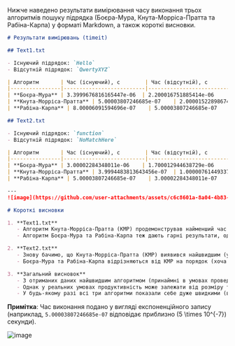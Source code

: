 Нижче наведено результати вимірювання часу виконання трьох алгоритмів пошуку підрядка (Боєра-Мура, Кнута-Морріса-Пратта та Рабіна-Карпа) у форматі Markdown, а також короткі висновки.

```markdown
# Результати вимірювань (timeit)

## Text1.txt

- Існуючий підрядок: `Hello`
- Відсутній підрядок: `QwertyXYZ`

| Алгоритм       | Час (існуючий), с        | Час (відсутній), с         |
|----------------|--------------------------|----------------------------|
| **Боєра-Мура** | 3.3999676816165447e-06  | 2.200016751885414e-06      |
| **Кнута-Морріса-Пратта** | 5.00003807246685e-07    | 2.00001522898674e-07       |
| **Рабіна-Карпа** | 8.00006091594696e-07    | 5.00003807246685e-07       |

## Text2.txt

- Існуючий підрядок: `function`
- Відсутній підрядок: `NoMatchHere`

| Алгоритм       | Час (існуючий), с        | Час (відсутній), с         |
|----------------|--------------------------|----------------------------  |
| **Боєра-Мура** | 3.00002284348011e-06    | 1.700012944638729e-06         |
| **Кнута-Морріса-Пратта** | 3.9994483813643456e-07  | 1.00000761449337e-07 |
| **Рабіна-Карпа** | 5.00003807246685e-07    | 3.00002284348011e-07       |

---
![image](https://github.com/user-attachments/assets/c6c8601a-8a04-4b83-8628-598ab130f397)

# Короткі висновки

1. **Text1.txt**  
   - Алгоритм Кнута-Морріса-Пратта (KMP) продемонстрував найменший час виконання як для існуючого, так і для відсутнього підрядка (порівняно з іншими).
   - Алгоритм Боєра-Мура та Рабіна-Карпа теж дають гарні результати, однак їх час виконання дещо більший.

2. **Text2.txt**  
   - Знову бачимо, що Кнута-Морріса-Пратта (KMP) виявився найшвидшим (унаслідок дуже малих значень часу).
   - Боєра-Мура та Рабіна-Карпа відрізняються від KMP на порядок (хоча різниця за таких дрібних величин у секундах може бути статистичною похибкою, залежно від системи та обсягу даних).

3. **Загальний висновок**  
   - З отриманих даних найшвидшим алгоритмом (принаймні в умовах проведеного експерименту) виявився **Кнута-Морріса-Пратта** (KMP).  
   - Однак у реальних умовах продуктивність може залежати від розміру тексту, розміру підрядка, алфавіту та інших факторів (наприклад, конкретної реалізації або наявності додаткових оптимізацій у Боєра-Мура тощо).
   - У будь-якому разі всі три алгоритми показали себе дуже швидкими (в межах мікросекунд), тож для великих текстів чи частих пошуків бажано тестувати алгоритми на конкретному наборі даних і обирати найкращий.

```
**Примітка**: Час виконання подано у вигляді експоненційного запису (наприклад, `5.00003807246685e-07` відповідає приблизно \(5 \times 10^{-7}\) секунди).

![image](https://github.com/user-attachments/assets/b0dc2567-836f-418d-9b09-c1b0b39451fe)

